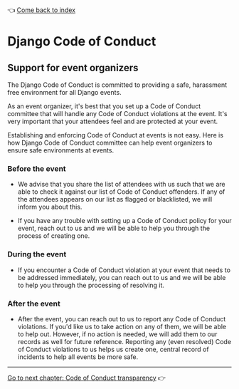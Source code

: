:point_left: [Come back to index](README.md)

# Django Code of Conduct

## Support for event organizers

The Django Code of Conduct is committed to providing a safe, harassment free
environment for all Django events.

As an event organizer, it's best that you set up a Code of Conduct committee
that will handle any Code of Conduct violations at the event. It's very
important that your attendees feel and are protected at your event.

Establishing and enforcing Code of Conduct at events is not easy. Here is how
Django Code of Conduct committee can help event organizers to ensure safe
environments at events. 
### Before the event

* We advise that you share the list of attendees with us such that we are able to
check it against our list of Code of Conduct offenders. If any of the attendees
appears on our list as flagged or blacklisted, we will inform you about this.

* If you have any trouble with setting up a Code of Conduct policy for your event,
reach out to us and we will be able to help you through the process of creating
one.

### During the event

* If you encounter a Code of Conduct violation at your event that needs to be
addressed immediately, you can reach out to us and we will be able to help you
through the processing of resolving it.

### After the event

* After the event, you can reach out to us to report any Code of Conduct
violations. If you'd like us to take action on any of them, we will be able to
help out. However, if no action is needed, we will add them to our records as
well for future reference. Reporting any (even resolved) Code of Conduct
violations to us helps us create one, central record of incidents to help all
events be more safe.

----

[Go to next chapter: Code of Conduct transparency](transparency.md) :point_right:

